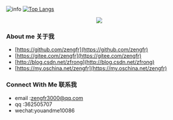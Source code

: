 ![info](https://github-readme-stats.vercel.app/api?username=zengfr&show_icons=true&hide=prs&count_private=true&theme=default_repocard&include_all_commits=true)
[![Top Langs](https://github-readme-stats.vercel.app/api/top-langs/?username=zengfr&layout=compact&text_color=151515&bg_color=fefefe)](https://github.com/zengfr)

<p align="center">
<img src="https://visitor-badge.laobi.icu/badge?page_id=zengfr" id="counter">
</p>

### About me 关于我
- [https://github.com/zengfr](https://github.com/zengfr)
- [https://gitee.com/zengfr](https://gitee.com/zengfr)
- [http://blog.csdn.net/zfrong](http://blog.csdn.net/zfrong)
- [https://my.oschina.net/zengfr](https://my.oschina.net/zengfr)
### Connect With Me 联系我
- email :zengfr3000@qq.com
- qq    :362505707
- wechat:youandme10086

<!--
**zengfr/zengfr** is a ✨ _special_ ✨ repository because its `README.md` (this file) appears on your GitHub profile.

Here are some ideas to get you started:

- 🔭 I’m currently working on ...
- 🌱 I’m currently learning ...
- 👯 I’m looking to collaborate on ...
- 🤔 I’m looking for help with ...
- 💬 Ask me about ...
- 📫 How to reach me: ...
- 😄 Pronouns: ...
- ⚡ Fun fact: ...
-->

